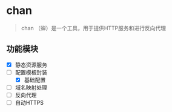 # chan

> chan （蝉）是一个工具，用于提供HTTP服务和进行反向代理

## 功能模块

+ [x] 静态资源服务
+ [ ] 配置模板封装
  + [x] 基础配置
+ [ ] 域名映射处理
+ [ ] 反向代理
+ [ ] 自动HTTPS
